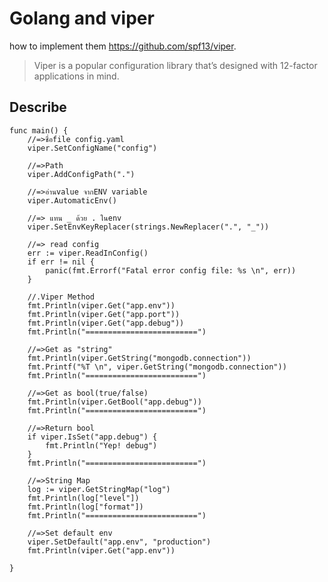 # Golang and viper
how to implement them <a href="https://github.com/spf13/viper">https://github.com/spf13/viper</a>.
>Viper is a popular configuration library that’s designed with 12-factor applications in mind.


## Describe
```
func main() {
	//=>ชื่อfile config.yaml
	viper.SetConfigName("config")

	//=>Path
	viper.AddConfigPath(".")

	//=>อ่านvalue จากENV variable
	viper.AutomaticEnv()

	//=> แทน _ ด้วย . ในenv
	viper.SetEnvKeyReplacer(strings.NewReplacer(".", "_"))

	//=> read config
	err := viper.ReadInConfig()
	if err != nil {
		panic(fmt.Errorf("Fatal error config file: %s \n", err))
	}

	//.Viper Method
	fmt.Println(viper.Get("app.env"))
	fmt.Println(viper.Get("app.port"))
	fmt.Println(viper.Get("app.debug"))
	fmt.Println("=========================")

	//=>Get as "string"
	fmt.Println(viper.GetString("mongodb.connection"))
	fmt.Printf("%T \n", viper.GetString("mongodb.connection"))
	fmt.Println("=========================")

	//=>Get as bool(true/false)
	fmt.Println(viper.GetBool("app.debug"))
	fmt.Println("=========================")

	//=>Return bool
	if viper.IsSet("app.debug") {
		fmt.Println("Yep! debug")
	}
	fmt.Println("=========================")

	//=>String Map
	log := viper.GetStringMap("log")
	fmt.Println(log["level"])
	fmt.Println(log["format"])
	fmt.Println("=========================")

	//=>Set default env
	viper.SetDefault("app.env", "production")
	fmt.Println(viper.Get("app.env"))

}
```
